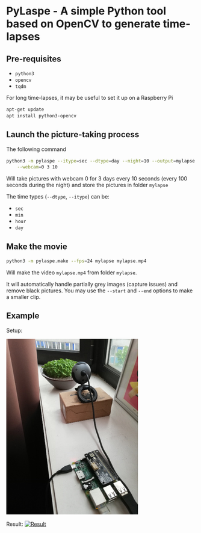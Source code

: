 # PyLaspe - A simple Python tool based on OpenCV to generate time-lapses

## Pre-requisites

   - `python3`
   - `opencv`
   - `tqdm`

For long time-lapses, it may be useful to set it up on a Raspberry Pi

```sh
apt-get update
apt install python3-opencv
```

## Launch the picture-taking process

The following command

```sh
python3 -m pylaspe --itype=sec --dtype=day --night=10 --output=mylapse \
    --webcam=0 3 10
```

Will take pictures with webcam 0 for 3 days every 10 seconds
(every 100 seconds during the night) and store the pictures in folder `mylapse`

The time types (`--dtype`, `--itype`) can be:
  - `sec`
  - `min`
  - `hour`
  - `day`


## Make the movie

```sh
python3 -m pylaspe.make --fps=24 mylapse mylapse.mp4
```

Will make the video `mylapse.mp4` from folder `mylapse`.

It will automatically handle partially grey images (capture issues) and
remove black pictures. You may use the `--start` and `--end` options to make
a smaller clip.


## Example

Setup:

![Setup](./setup.jpg)

Result:
[![Result](https://img.youtube.com/vi/UEL1ND1WBec/0.jpg)](https://www.youtube.com/watch?v=UEL1ND1WBec)
